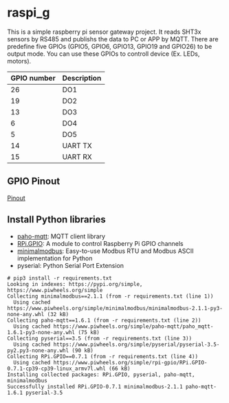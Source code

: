 # raspi_g

This is a simple raspberry pi sensor gateway project. It reads SHT3x sensors by RS485 and publishs the data to PC or APP by MQTT. There are predefine five GPIOs (GPIO5, GPIO6, GPIO13, GPIO19 and GPIO26) to be output mode. You can use these GPIOs to controll device (Ex. LEDs, motors).

GPIO number|Description
---|---
26|DO1
19|DO2
13|DO3
6|DO4
5|DO5
14|UART TX
15|UART RX


## GPIO Pinout

[Pinout](https://pinout.xyz/)


## Install Python libraries

* [paho-mqtt](https://pypi.org/project/paho-mqtt/): MQTT client library
* [RPi.GPIO](https://sourceforge.net/p/raspberry-gpio-python/wiki/BasicUsage/): A module to control Raspberry Pi GPIO channels
* [minimalmodbus](https://minimalmodbus.readthedocs.io/en/stable/index.html): Easy-to-use Modbus RTU and Modbus ASCII implementation for Python
* pyserial: Python Serial Port Extension

```
# pip3 install -r requirements.txt
Looking in indexes: https://pypi.org/simple, https://www.piwheels.org/simple
Collecting minimalmodbus==2.1.1 (from -r requirements.txt (line 1))
  Using cached https://www.piwheels.org/simple/minimalmodbus/minimalmodbus-2.1.1-py3-none-any.whl (32 kB)
Collecting paho-mqtt==1.6.1 (from -r requirements.txt (line 2))
  Using cached https://www.piwheels.org/simple/paho-mqtt/paho_mqtt-1.6.1-py3-none-any.whl (75 kB)
Collecting pyserial==3.5 (from -r requirements.txt (line 3))
  Using cached https://www.piwheels.org/simple/pyserial/pyserial-3.5-py2.py3-none-any.whl (90 kB)
Collecting RPi.GPIO==0.7.1 (from -r requirements.txt (line 4))
  Using cached https://www.piwheels.org/simple/rpi-gpio/RPi.GPIO-0.7.1-cp39-cp39-linux_armv7l.whl (66 kB)
Installing collected packages: RPi.GPIO, pyserial, paho-mqtt, minimalmodbus
Successfully installed RPi.GPIO-0.7.1 minimalmodbus-2.1.1 paho-mqtt-1.6.1 pyserial-3.5
```
